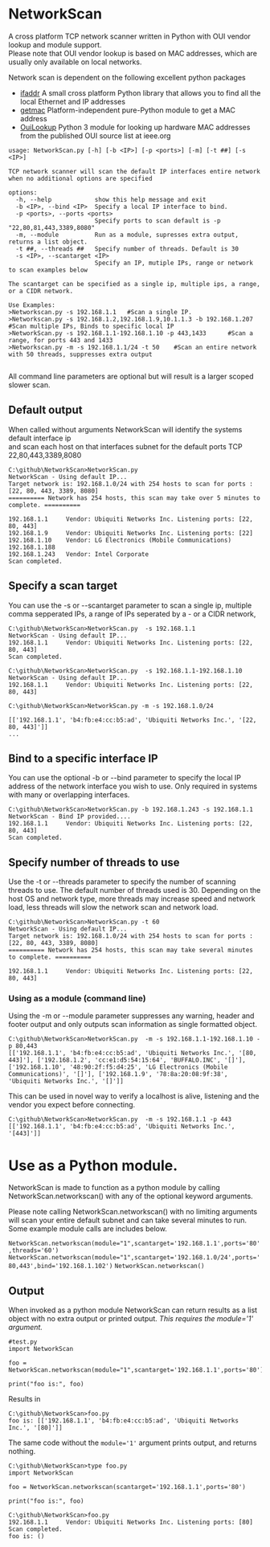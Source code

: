 # NetworkScan
A cross platform TCP network scanner written in Python with OUI vendor lookup and module support.  
Please note that OUI vendor lookup is based on MAC addresses, which are usually only available on local networks. 

Network scan is dependent on the following excellent python packages 
* [ifaddr](https://github.com/pydron/ifaddr) A small cross platform Python library that allows you to find all the local Ethernet and IP addresses
* [getmac](https://github.com/GhostofGoes/getmac) Platform-independent pure-Python module to get a MAC address
* [OuiLookup](https://github.com/ndejong/ouilookup) Python 3 module for looking up hardware MAC addresses from the published OUI source list at ieee.org
  
```
usage: NetworkScan.py [-h] [-b <IP>] [-p <ports>] [-m] [-t ##] [-s <IP>]

TCP network scanner will scan the default IP interfaces entire network when no additional options are specified

options:
  -h, --help            show this help message and exit
  -b <IP>, --bind <IP>  Specify a local IP interface to bind.
  -p <ports>, --ports <ports>
                        Specify ports to scan default is -p "22,80,81,443,3389,8080"
  -m, --module          Run as a module, supresses extra output, returns a list object.
  -t ##, --threads ##   Specify number of threads. Default is 30
  -s <IP>, --scantarget <IP>
                        Specify an IP, mutiple IPs, range or network to scan examples below

The scantarget can be specified as a single ip, multiple ips, a range, or a CIDR network.

Use Examples:
>Networkscan.py -s 192.168.1.1   #Scan a single IP.
>Networkscan.py -s 192.168.1.2,192.168.1.9,10.1.1.3 -b 192.168.1.207    #Scan multiple IPs, Binds to specific local IP
>NetworkScan.py -s 192.168.1.1-192.168.1.10 -p 443,1433      #Scan a range, for ports 443 and 1433
>Networkscan.py -m -s 192.168.1.1/24 -t 50    #Scan an entire network with 50 threads, suppresses extra output
 
```

All command line parameters are optional but will result is a larger scoped slower scan.   

## Default output 

When called without arguments NetworkScan will identify the systems default interface ip  
and scan each host on that interfaces subnet for the default ports TCP 22,80,443,3389,8080  

```
C:\github\NetworkScan>NetworkScan.py
NetworkScan - Using default IP...
Target network is: 192.168.1.0/24 with 254 hosts to scan for ports : [22, 80, 443, 3389, 8080]
========== Network has 254 hosts, this scan may take over 5 minutes to complete. ==========

192.168.1.1     Vendor: Ubiquiti Networks Inc. Listening ports: [22, 80, 443]
192.168.1.9     Vendor: Ubiquiti Networks Inc. Listening ports: [22]
192.168.1.10    Vendor: LG Electronics (Mobile Communications)
192.168.1.188
192.168.1.243   Vendor: Intel Corporate
Scan completed.
```

## Specify a scan target
You can use the -s or --scantarget parameter to scan a single ip, 
multiple comma sepperated IPs, a range of IPs seperated by a -  or a CIDR network,

```
C:\github\NetworkScan>NetworkScan.py  -s 192.168.1.1
NetworkScan - Using default IP...
192.168.1.1     Vendor: Ubiquiti Networks Inc. Listening ports: [22, 80, 443]
Scan completed.
```

```
C:\github\NetworkScan>NetworkScan.py  -s 192.168.1.1-192.168.1.10
NetworkScan - Using default IP...
192.168.1.1     Vendor: Ubiquiti Networks Inc. Listening ports: [22, 80, 443]

C:\github\NetworkScan>NetworkScan.py -m -s 192.168.1.0/24

[['192.168.1.1', 'b4:fb:e4:cc:b5:ad', 'Ubiquiti Networks Inc.', '[22, 80, 443]']]
...
```

## Bind to a specific interface IP 

You can use the optional -b or --bind parameter to specify the local IP address of the network interface you wish to use. Only required in systems with many or overlapping interfaces. 
```
C:\github\NetworkScan>NetworkScan.py -b 192.168.1.243 -s 192.168.1.1
NetworkScan - Bind IP provided....
192.168.1.1     Vendor: Ubiquiti Networks Inc. Listening ports: [22, 80, 443]
Scan completed.
```

## Specify number of threads to use 

Use the -t or --threads parameter to specify the number of scanning threads to use. The default number of threads used is 30. Depending on the host OS and network type, more threads may increase speed and network load, less threads will slow the network scan and network load. 

```
C:\github\NetworkScan>NetworkScan.py -t 60
NetworkScan - Using default IP...
Target network is: 192.168.1.0/24 with 254 hosts to scan for ports : [22, 80, 443, 3389, 8080]
========== Network has 254 hosts, this scan may take several minutes to complete. ==========

192.168.1.1     Vendor: Ubiquiti Networks Inc. Listening ports: [22, 80, 443]
```

### Using as a module (command line)

Using the -m or --module parameter suppresses any warning, header and footer output and only outputs scan information as single formatted object.

```
C:\github\NetworkScan>NetworkScan.py  -m -s 192.168.1.1-192.168.1.10 -p 80,443
[['192.168.1.1', 'b4:fb:e4:cc:b5:ad', 'Ubiquiti Networks Inc.', '[80, 443]'], ['192.168.1.2', 'cc:e1:d5:54:15:64', 'BUFFALO.INC', '[]'], ['192.168.1.10', '48:90:2f:f5:d4:25', 'LG Electronics (Mobile Communications)', '[]'], ['192.168.1.9', '78:8a:20:08:9f:38', 'Ubiquiti Networks Inc.', '[]']]
```

This can be used in novel way to verify a localhost is alive, listening and the vendor you expect before connecting.


```
C:\github\NetworkScan>NetworkScan.py  -m -s 192.168.1.1 -p 443
[['192.168.1.1', 'b4:fb:e4:cc:b5:ad', 'Ubiquiti Networks Inc.', '[443]']]
```

# Use as a Python module. 

NetworkScan is made to function as a python module by calling NetworkScan.networkscan() with any of the optional keyword arguments.  

Please note calling NetworkScan.networkscan() with no limiting arguments will scan your entire default subnet and can take several minutes to run. 
Some example module calls are includes below.  

`NetworkScan.networkscan(module="1",scantarget='192.168.1.1',ports='80',threads='60')`
`NetworkScan.networkscan(module="1",scantarget='192.168.1.0/24',ports='80,443',bind='192.168.1.102')`
`NetworkScan.networkscan()`
  
## Output 
When invoked as a python module NetworkScan can return results as a list object with no extra output or printed output. *This requires the module='1' argument.*

```
#test.py
import NetworkScan

foo = NetworkScan.networkscan(module="1",scantarget='192.168.1.1',ports='80')

print("foo is:", foo)
```
Results in 
```
C:\github\NetworkScan>foo.py
foo is: [['192.168.1.1', 'b4:fb:e4:cc:b5:ad', 'Ubiquiti Networks Inc.', '[80]']]
```
  
The same code without the `module='1'` argument prints output, and returns nothing.  
  
```
C:\github\NetworkScan>type foo.py
import NetworkScan

foo = NetworkScan.networkscan(scantarget='192.168.1.1',ports='80')

print("foo is:", foo)

C:\github\NetworkScan>foo.py
192.168.1.1     Vendor: Ubiquiti Networks Inc. Listening ports: [80]
Scan completed.
foo is: ()
```